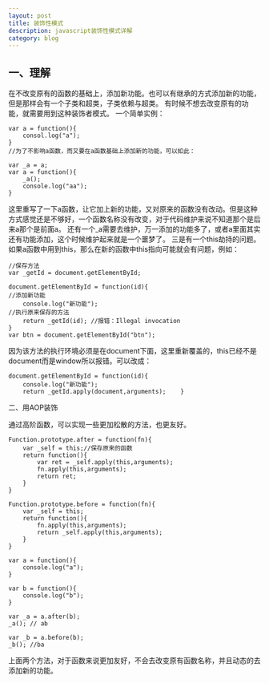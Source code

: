 ```yaml
---
layout: post
title: 装饰性模式
description: javascript装饰性模式详解
category: blog
---
```


## 一、理解
在不改变原有的函数的基础上，添加新功能。也可以有继承的方式添加新的功能，但是那样会有一个子类和超类，子类依赖与超类。
有时候不想去改变原有的功能，就需要用到这种装饰者模式。
一个简单实例：

	var a = function(){
		consol.log("a");
	}
	//为了不影响a函数，而又要在a函数基础上添加新的功能，可以如此：
	
	var _a = a;
	var a = function(){
		_a();
		console.log("aa");
	}
这里重写了一下a函数，让它加上新的功能，又对原来的函数没有改动。但是这种方式感觉还是不够好，一个函数名称没有改变，对于代码维护来说不知道那个是后来a那个是前面a。
还有一个_a需要去维护，万一添加的功能多了，或者a里面其实还有功能添加，这个时候维护起来就是一个噩梦了。
三是有一个this劫持的问题。如果a函数中用到this，那么在新的函数中this指向可能就会有问题，例如：
	
	//保存方法
	var _getId = document.getElementById;
	
	document.getElementById = function(id){
	//添加新功能
		console.log("新功能");
	//执行原来保存的方法
		return _getId(id); //报错：Illegal invocation	
	}
	var btn = document.getElementById("btn");
	
因为该方法的执行环境必须是在document下面，这里重新覆盖的，this已经不是document而是window所以报错。可以改成：

	document.getElementById = function(id){
		console.log("新功能");
		return _getId.apply(document,arguments); 	}

二、用AOP装饰

通过高阶函数，可以实现一些更加松散的方法，也更友好。

	Function.prototype.after = function(fn){
		var _self = this;//保存原来的函数
		return function(){
			var ret = _self.apply(this,arguments);
			fn.apply(this,arguments);
			return ret;
		}
	}
	
	Function.prototype.before = function(fn){
		var _self = this;
		return function(){
			fn.apply(this,arguments);
			return _self.apply(this,arguments);
		}		
	}
	
	var a = function(){
		console.log("a");
	}
	
	var b = function(){
		console.log("b");
	}
	
	var _a = a.after(b);	
	_a(); // ab
	
	var _b = a.before(b);
	_b(); //ba

上面两个方法，对于函数来说更加友好，不会去改变原有函数名称，并且动态的去添加新的功能。

